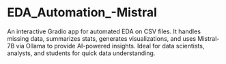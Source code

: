 # EDA_Automation_-Mistral
An interactive Gradio app for automated EDA on CSV files. It handles missing data, summarizes stats, generates visualizations, and uses Mistral-7B via Ollama to provide AI-powered insights. Ideal for data scientists, analysts, and students for quick data understanding.
